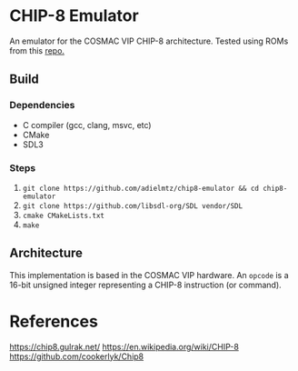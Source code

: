 # CHIP-8 Emulator
An emulator for the COSMAC VIP CHIP-8 architecture.
Tested using ROMs from this [repo.](https://github.com/kripod/chip8-roms)

## Build
### Dependencies
* C compiler (gcc, clang, msvc, etc)
* CMake
* SDL3

### Steps
1. `git clone https://github.com/adielmtz/chip8-emulator && cd chip8-emulator`
2. `git clone https://github.com/libsdl-org/SDL vendor/SDL`
3. `cmake CMakeLists.txt`
4. `make`

## Architecture
This implementation is based in the COSMAC VIP hardware. An `opcode` is a 16-bit unsigned integer representing a CHIP-8 instruction (or command).


# References
https://chip8.gulrak.net/
https://en.wikipedia.org/wiki/CHIP-8
https://github.com/cookerlyk/Chip8
